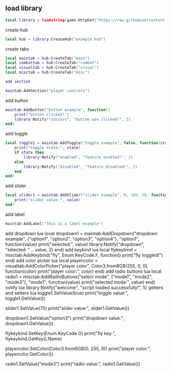 ## load library
```lua
local library = loadstring(game:HttpGet("https://raw.githubusercontent.com/0bl1v/SD/refs/heads/main/main.lua"))()
```
create hub
```lua
local hub = library:CreateHub("example hub")
```
create tabs
```lua
local maintab = hub:CreateTab("main")
local combattab = hub:CreateTab("combat")
local visualtab = hub:CreateTab("visual")
local misctab = hub:CreateTab("misc")
```
```lua
add section
```
```lua
maintab:AddSection("player controls")
```
add button
```lua
maintab:AddButton("button example", function()
    print("button clicked!")
    library:Notify("success", "button was clicked!", 2)
end)
```
add toggle
```lua
local toggle1 = maintab:AddToggle("toggle example", false, function(state)
    print("toggle state:", state)
    if state then
        library:Notify("enabled", "feature enabled!", 2)
    else
        library:Notify("disabled", "feature disabled!", 2)
    end
end)
```
add slider
```lua
local slider1 = maintab:AddSlider("slider example", 0, 100, 50, function(value)
    print("slider value:", value)
end)
```
add label
```lua
maintab:AddLabel("this is a label example")
```
add dropdown
lua
local dropdown1 = maintab:AddDropdown("dropdown example", {"option1", "option2", "option3", "option4"}, "option1", function(value)
    print("selected:", value)
    library:Notify("dropdown", "selected: " .. value, 2)
end)
add keybind
lua
local flykeybind = misctab:AddKeybind("fly", Enum.KeyCode.F, function()
    print("fly toggled!")
end)
add color picker
lua
local playercolor = visualtab:AddColorPicker("player color", Color3.fromRGB(255, 0, 0), function(color)
    print("player color:", color)
end)
add radio buttons
lua
local radio1 = misctab:AddRadioButtons("select mode", {"mode1", "mode2", "mode3"}, "mode1", function(value)
    print("selected mode:", value)
end)
notify
lua
library:Notify("welcome", "script loaded successfully!", 5)
getters and setters
lua
toggle1.SetValue(true)
print("toggle value:", toggle1.GetValue())

slider1.SetValue(75)
print("slider value:", slider1.GetValue())

dropdown1.SetValue("option3")
print("dropdown value:", dropdown1.GetValue())

flykeybind.SetKey(Enum.KeyCode.G)
print("fly key:", flykeybind.GetKey().Name)

playercolor.SetColor(Color3.fromRGB(0, 255, 0))
print("player color:", playercolor.GetColor())

radio1.SetValue("mode3")
print("radio value:", radio1.GetValue())

